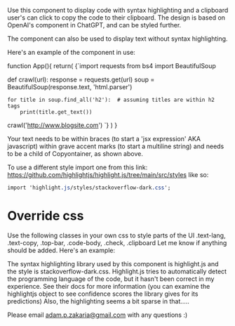 Use this component to display code with syntax highlighting and a clipboard user's can click to copy the code to their clipboard. The design is based on OpenAI's component in ChatGPT, and can be styled further.

The component can also be used to display text without syntax highlighting.

Here's an example of the component in use:

function App(){
  return(
    <CopyContainer lang='python'>
{`import requests
from bs4 import BeautifulSoup

def crawl(url):
    response = requests.get(url)
    soup = BeautifulSoup(response.text, 'html.parser')

    for title in soup.find_all('h2'):  # assuming titles are within h2 tags
        print(title.get_text())

crawl('http://www.blogsite.com')
`}
  </CopyContainer>
  ) 
} 

Your text needs to be within braces (to start a 'jsx expression' AKA javascript) within grave accent marks (to start a multiline string) and needs to be a child of Copyontainer, as shown above.

To use a different style import one from this link:
https://github.com/highlightjs/highlight.js/tree/main/src/styles
like so:
```css
import 'highlight.js/styles/stackoverflow-dark.css';
```

# Override css 
Use the following classes in your own css to style parts of the UI
.text-lang, .text-copy, .top-bar, .code-body, .check, .clipboard Let me know if anything should be added. Here's an example:

The syntax highlighting library used by this component is highlight.js and the style is stackoverflow-dark.css. Highlight.js tries to automatically detect the programming language of the code, but it hasn't been correct in my experience. See their docs for more information (you can examine the highlightjs object to see confidence scores the library gives for its predictions) Also, the highlighting seems a bit sparse in that.....

Please email adam.p.zakaria@gmail.com with any questions :)